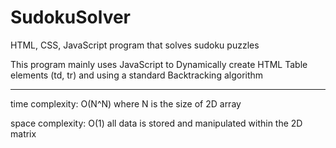 # SudokuSolver
HTML, CSS, JavaScript program that solves sudoku puzzles

This program mainly uses JavaScript to Dynamically create HTML Table elements (td, tr) and
using a standard Backtracking algorithm
__________________________________________________

time complexity: O(N^N) where N is the size of 2D array

space complexity: O(1) all data is stored and manipulated within the 2D matrix
